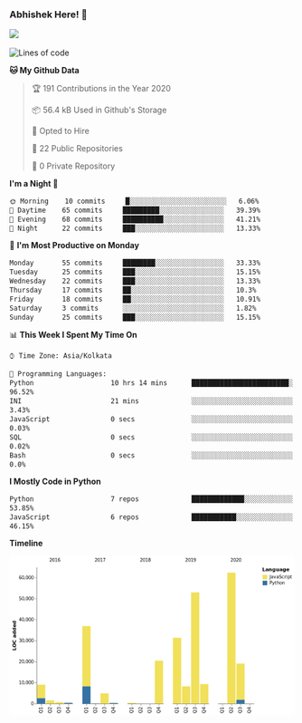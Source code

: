 ### Abhishek Here! 👋
![](https://komarev.com/ghpvc/?username=5parkp1ug&color=green)

<!--
**5parkp1ug/5parkp1ug** is a ✨ _special_ ✨ repository because its `README.md` (this file) appears on your GitHub profile.

Here are some ideas to get you started:

- 🔭 I’m currently working on ...
- 🌱 I’m currently learning ...
- 👯 I’m looking to collaborate on ...
- 🤔 I’m looking for help with ...
- 💬 Ask me about ...
- 📫 How to reach me: ...
- 😄 Pronouns: ...
- ⚡ Fun fact: ...
-->

<!--START_SECTION:waka-->
![Lines of code](https://img.shields.io/badge/From%20Hello%20World%20I%27ve%20Written-11.9%20million%20lines%20of%20code-blue)

**🐱 My Github Data** 

> 🏆 191 Contributions in the Year 2020
 > 
> 📦 56.4 kB Used in Github's Storage 
 > 
> 💼 Opted to Hire
 > 
> 📜 22 Public Repositories
 > 
> 🔑 0 Private Repository 
 > 
**I'm a Night 🦉** 

```text
🌞 Morning    10 commits     █░░░░░░░░░░░░░░░░░░░░░░░░   6.06% 
🌆 Daytime    65 commits     █████████░░░░░░░░░░░░░░░░   39.39% 
🌃 Evening    68 commits     ██████████░░░░░░░░░░░░░░░   41.21% 
🌙 Night      22 commits     ███░░░░░░░░░░░░░░░░░░░░░░   13.33%

```
📅 **I'm Most Productive on Monday** 

```text
Monday       55 commits     ████████░░░░░░░░░░░░░░░░░   33.33% 
Tuesday      25 commits     ███░░░░░░░░░░░░░░░░░░░░░░   15.15% 
Wednesday    22 commits     ███░░░░░░░░░░░░░░░░░░░░░░   13.33% 
Thursday     17 commits     ██░░░░░░░░░░░░░░░░░░░░░░░   10.3% 
Friday       18 commits     ██░░░░░░░░░░░░░░░░░░░░░░░   10.91% 
Saturday     3 commits      ░░░░░░░░░░░░░░░░░░░░░░░░░   1.82% 
Sunday       25 commits     ███░░░░░░░░░░░░░░░░░░░░░░   15.15%

```


📊 **This Week I Spent My Time On** 

```text
⌚︎ Time Zone: Asia/Kolkata

💬 Programming Languages: 
Python                   10 hrs 14 mins      ████████████████████████░   96.52% 
INI                      21 mins             ░░░░░░░░░░░░░░░░░░░░░░░░░   3.43% 
JavaScript               0 secs              ░░░░░░░░░░░░░░░░░░░░░░░░░   0.03% 
SQL                      0 secs              ░░░░░░░░░░░░░░░░░░░░░░░░░   0.02% 
Bash                     0 secs              ░░░░░░░░░░░░░░░░░░░░░░░░░   0.0%

```

**I Mostly Code in Python** 

```text
Python                   7 repos             █████████████░░░░░░░░░░░░   53.85% 
JavaScript               6 repos             ███████████░░░░░░░░░░░░░░   46.15%

```


**Timeline**

![Chart not found](https://github.com/5parkp1ug/5parkp1ug/blob/master/charts/bar_graph.png) 


<!--END_SECTION:waka-->
